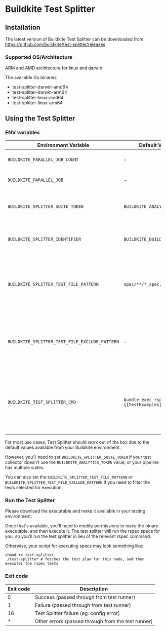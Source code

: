# Buildkite Test Splitter
## Installation
The latest version of Buildkite Test Splitter can be downloaded from https://github.com/buildkite/test-splitter/releases

### Supported OS/Architecture
ARM and AMD architecture for linux and darwin

The available Go binaries
- test-splitter-darwin-amd64
- test-splitter-darwin-arm64
- test-splitter-linux-amd64
- test-splitter-linux-arm64

## Using the Test Splitter

### ENV variables

| Environment Variable | Default Value | Description |
| ---- | ---- | ----------- |
|  `BUILDKITE_PARALLEL_JOB_COUNT` | - | Required, total number of parallelism |
|  `BUILDKITE_PARALLEL_JOB` | - | Required, test plan for specific node |
| `BUILDKITE_SPLITTER_SUITE_TOKEN` | `BUILDKITE_ANALYTICS_TOKEN` | Required, unique token for Test Suite that is being parallelised |
|  `BUILDKITE_SPLITTER_IDENTIFIER` | `BUILDKITE_BUILD_ID` | Required, use default unless you have a specific use case |
| `BUILDKITE_SPLITTER_TEST_FILE_PATTERN` | `spec/**/*_spec.rb` | Optional, glob pattern for discovering test files that need to be executed. </br> *It accepts pattern syntax supported by [zzglob](https://github.com/DrJosh9000/zzglob?tab=readme-ov-file#pattern-syntax) library*. |
| `BUILDKITE_SPLITTER_TEST_FILE_EXCLUDE_PATTERN` | - | Optional, glob pattern to use for excluding test files or directory. </br> *It accepts pattern syntax supported by [zzglob](https://github.com/DrJosh9000/zzglob?tab=readme-ov-file#pattern-syntax) library.* |
| `BUILDKITE_TEST_SPLITTER_CMD` | `bundle exec rspec {{testExamples}}` | Optional, test command for running your tests. Test splitter will fill in the {{testExamples}} placeholder with the test splitting results |

For most use cases, Test Splitter should work out of the box due to the default values available from your Buildkite environment.

However, you'll need to set `BUILDKITE_SPLITTER_SUITE_TOKEN` if your test collector doesn't use the `BUILDKITE_ANALYTICS_TOKEN` value, or your pipeline has multiple suites.

You can also set the `BUILDKITE_SPLITTER_TEST_FILE_PATTERN` or `BUILDKITE_SPLITTER_TEST_FILE_EXCLUDE_PATTERN` if you need to filter the tests selected for execution.

### Run the Test Splitter
Please download the executable and make it available in your testing environment.

Once that's available, you'll need to modify permissions to make the binary executable, and then execute it. The test splitter will run the rspec specs for you, so you'll run the test splitter in lieu of the relevant rspec command. 

Otherwise, your script for executing specs may look something like:
```
chmod +x test-splitter
./test-splitter # fetches the test plan for this node, and then executes the rspec tests
```
### Exit code
| Exit code | Description |
| ---- | ---- |
| 0 | Success (passed through from test runner) |
| 1 | Failure (passed through from test runner) |
| 16 | Test Splitter failure (eg. config error) |
| * | Other errors (passed through from the test runner) |